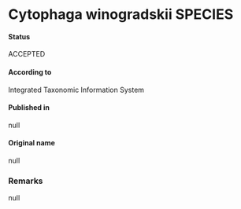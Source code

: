 # Cytophaga winogradskii SPECIES

#### Status
ACCEPTED

#### According to
Integrated Taxonomic Information System

#### Published in
null

#### Original name
null

### Remarks
null